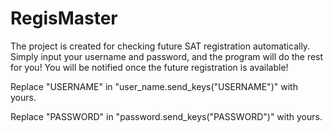 # RegisMaster
The project is created for checking future SAT registration automatically. Simply input your username and password, and the program will do the rest for you! You will be notified once the future registration is available!

Replace "USERNAME" in "user_name.send_keys("USERNAME")" with yours.

Replace "PASSWORD" in "password.send_keys("PASSWORD")" with yours.
